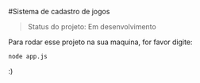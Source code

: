 #Sistema de cadastro de jogos

>Status do projeto: Em desenvolvimento

Para rodar esse projeto na sua maquina, for favor digite:

```
node app.js
```
:)